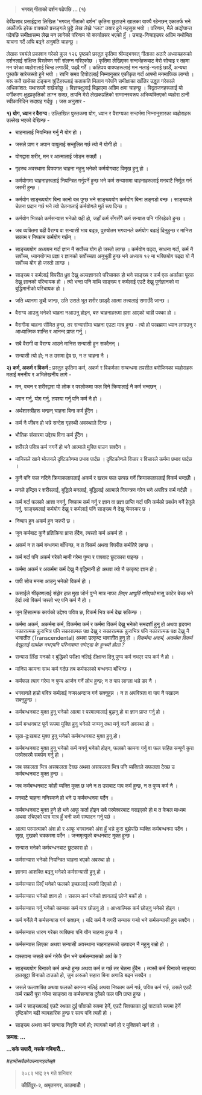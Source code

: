 > **भगवत् गीताको दर्शन पढेपछि \... (१)**

देवीप्रसाद प्रसाईद्वारा लिखित 'भगवत् गीताको दर्शन\' कृतिमा छुटाउने खालका वाक्यै
रहेनछन् एकातर्फ भने अर्कोतर्फ हरेक वाक्यको प्रसङ्गले छुट्टै लेख लेख्ने \'प्लट\' तयार हुने
महसुस भयो । परिणाम, मैले अद्योपान्त पढेपछि समीक्षासम्म लेख्न मन लागेको परिणाम यो
कार्याग्रसर भएको हुँ । उचाइ-निचाइउपर अग्रिम यथोचित याचना गर्दै अघि बढ्ने अनुमति
चाहन्छु ।

लेखक स्वयंले प्रकाशन गरेको कुल १२६ पृष्ठको प्रस्तुत कृतिमा श्रीमद्भगवत् गीताका अठारै
अध्यायहरूको दर्शनलाई संक्षिप्त विश्लेषण गरी संलग्न गरिएकोछ । कृतिमा लेखिएका
सन्दर्भहरूबाट मेरो सोचाइ र तहमा मन परेका व्यहोरालाई चिन्ह लगाउँदै, पढ्दै गरेँ । कतिपय
वाक्यहरूलाई मन नलाई-नलाई छाडेँ, अन्यथा पुस्तकै सारेजस्तो हुने भयो । रपनि समग्र
टिपोटलाई निम्नानुसार एकीकृत गर्दा आफ्नो मनमाफिक लाग्यो । बरू कतै खसेका टङ्कन
त्रुर्टिहरूलाई कताकति मिलान गरेपनि समीक्षाका खाँतिर उद्धृत गरेकाले अधिकांशत: यथारूपमै
राखेकोछु । विज्ञचक्षुलाई बिझाएमा अग्रिम क्षमा चाहन्छु । विद्वतजनहरूलाई यो वर्गीकरण
क्षुद्रप्रकृतिको लाग्न सक्छ, तापनि मेरो लेखकप्रतिको सम्मानस्वरूप अभिव्यक्तिएको व्यहोरा
ठानी स्वीकारिदिन सदाग्रह गर्दछु । जस अनुसार -

**१) योग, ध्यान र वैराग्य :** उल्लिखित पुस्तकमा योग, ध्यान र वैराग्यका सन्दर्भमा
निम्नानुसारका व्यहोराहरू उल्लेख भएको देखिन्छ -

- चाहनालाई नियन्त्रित गर्नु नै योग हो ।

- जसले प्राण र अपान वायुलाई सन्तुलित गर्छ त्यो नै योगी हो ।

- योगद्वारा शरीर, मन र आत्मालाई जोडन सक्छौं ।

- गृहस्थ अवस्थामा विषयगत चाहना नहुनु भनेको कर्मयोगबाट विमुख हुनु हो ।

- कर्मयोगमा चाहनाहरूलाई नियन्त्रित गर्नुपर्ने हुन्छ भने कर्म सन्यासमा चाहनाहरूलाई
  मनबाटै निर्मूल गर्न जरुरी हुन्छ ।

- कर्मयोग साङ्ख्ययोग बिना कानो बन्न पुग्छ भने साङ्ख्ययोग कर्मयोग बिना लङ्गडो बन्छ ।
  साङ्ख्यले चेतना प्रदान गर्छ भने त्यो चेतनालाई कर्मयोगले मूर्त रूप दिन्छ ।

- कर्मयोग भित्रको कर्मसन्यास भनेको यही हो, जहाँ कर्म सँगसँगै कर्म सन्यास पनि गरिरहेको
  हुन्छ ।

- जब व्यक्तिमा बढी वैराग्य वा सन्यासी भाव बढ्छ, पुरुषोतम भगवानले कर्मयोग बढाई
  दिनुहुन्छ र मानिस सकाम र निष्काम कर्मयोग गर्छन्‌ ।

- साङ्ख्ययोग अध्ययन गर्दा ज्ञान नै सर्वोच्च योग हो जस्तो लाग्छ । कर्मयोग पढ्दा,
  साधना गर्दा, कर्म नै सर्वोच्च, ध्यानयोगमा प्रज्ञा र ज्ञानको सर्वोच्चता अनुभूती हुन्छ
  भने अध्याय १२ मा भक्तियोग पढ्दा यो नै सर्वोच्च योग हो जस्तो लाग्छ ।

- साङ्ख्य र कर्मलाई विपरीत ध्रुव देख्नु अल्पज्ञानको परिचायक हो भने साङ्ख्य र कर्म एक
  अर्काका पूरक देख्नु ज्ञानको परिचायक हो । त्यो भन्दा पनि माथि साङ्ख्य र कर्मलाई
  एउटै देख्नु पूर्णज्ञानको वा बुद्धिमानीको परिचायक हो ।

- जति ध्यानमा डुब्दै जान्छ, उति उसले भूत शरीर छाड्दै आत्मा तत्त्वलाई समाउँदै जान्छ ।

- वैराग्य आउनु भनेको चाहना नआउनु होइन, बरु चाहनाहरूमा ह्रास आएको चाही पक्का हो ।

- वैरागीमा चाहना सीमित हुन्छ, तर सन्यासीमा चाहना एउटा मात्र हुन्छ - त्यो हो
  परब्रह्ममा ध्यान लगाउनु र आध्यात्मिक शान्ति र आनन्द प्राप्त गर्नु ।

- सबै वैरागी वा वैराग्य आउने मानिस सन्यासी हुन सक्दैनन्‌ ।

- सन्यासी त्यो हो; न त उसमा द्वेष छ, न त चाहना नै ।

**२) कर्म, अकर्म र विकर्म :** प्रस्तुत कृतिमा कर्म, अकर्म र विकर्मका सम्बन्धमा तपसील
बमोजिमका व्यहोराहरू मलाई मननीय र अभिलेखनीय लागे -

- मन, वचन र शरीरद्वारा यो लोक र परलोकमा फल दिने क्रियालाई नै कर्म भन्दछन्‌ ।

- ध्यान गर्नु, योग गर्नु, तपश्या गर्नु पनि कर्म नै हो ।

- अर्थशास्त्रीहरू भन्छन्‌ चाहना बिना कर्म हुँदैन ।

- कर्म नै जीवन हो भन्ने सन्देश गृहस्थी अवस्थाले दिन्छ ।

- भौतिक संसारमा उद्देश्य विना कर्म हुँदैन ।

- शरीरले पवित्र कर्म नगर्ने हो भने आत्माले मुक्ति पाउन सक्दैन ।

- मानिसले खाने भोजनले दृष्टिकोणमा प्रभाव पार्दछ । दृष्टिकोणले विचार र विचारले कर्ममा
  प्रभाव पार्दछ ।

- कुनै पनि फल नदिने क्रियाकलापलाई अकर्म र खराब फल उत्पन्न गर्ने क्रियाकलापलाई
  विकर्म भन्दछौँ ।

- मनले इन्द्रिय र शरीरलाई, बुद्धिले मनलाई, बुद्धिलाई आत्माले नियन्त्रण गरेन भने अपवित्र
  कर्म गर्दछौँ ।

- कर्म गर्दा फलको आशा नगर्नु, निष्काम कर्म गर्नु र ज्ञान वा प्रज्ञा प्राप्ति गर्दा पनि
  कर्मको प्रबर्धन गर्ने हेतुले गर्नु, साङ्ख्यलाई कर्मयोग देख्नु र कर्मलाई पनि साङ्ख्य नै देख्नु
  श्रेयस्कर छ ।

- निष्पाप हुन अकर्म हुन जरुरी छ ।

- जुन कर्मबाट कुनै प्रतिक्रिया प्राप्त हँदैन, त्यस्तो कर्म अकर्म हो ।

- अकर्म न त कर्म बन्धनमा बाँधिन्छ, न त विकर्म अथवा विपरीत कर्मतिरै लाग्छ ।

- कर्म गर्दा पनि अकर्म गरेको मानी गरेमा पुण्य र पापबाट छुटकारा पाइन्छ ।

- कर्ममा अकर्म र अकर्ममा कर्म देख्नु नै वृद्धिमानी हो अथवा त्यो नै उत्कृष्ट ज्ञान हो।

- पापी सोच मनमा आउनु भनेको विकर्म हो ।

- कसाईले श्रीकृष्णलाई संझेर हात मुख जोर्न पुग्ने मात्र नाफा *लिएर आपूर्ति गरिएको* मासु
  काटेर बेच्छ भने हेर्दा त्यो विकर्म जस्तो भए पनि कर्म नै हो ।

- जुन हिंसात्मक कार्यको उद्देश्य पवित्र छ, विकर्म भित्र कर्म देख्न सकिन्छ ।

- कर्ममा अकर्म, अकर्ममा कर्म, विकर्ममा कर्म र कर्ममा विकर्म देख्नु भनेको समदर्शी हुनु
  हो अथवा हृदयमा नकारात्मक कुराभित्र पनि सकारात्मक पक्ष देख्नु र सकारात्मक कुराभित्र
  पनि नकारात्मक पक्ष देख्नु नै भावातीत (Transcendental) अथवा उत्कृष्ट भावातीत हुनु
  हो । *विकर्ममा अकर्म, अकर्ममा विकर्म देख्नुलाई सार्थक नभएपनि परिभाषामा समेट्दा के
  हुन्थ्यो होला ?*

- सन्यास लिँदा मनको र बुद्धिको परीक्षा नलिई दीक्षान्त दिनु पुण्य कर्म नभएर पाप कर्म
  नै हो ।

- मानिस कामना साथ कर्म गर्दछ तब कर्मफलको बन्धनमा बाँधिन्छ ।

- कर्मफल त्याग गरेमा न पुण्य आर्जन गर्ने लोभ हुन्छ; न त पाप लाग्ला भन्ने डर नै ।

- भगवानले हाम्रो पवित्र कर्मलाई नजरअन्दाज गर्न सक्नुहुन्न । न त अपवित्रता वा पाप नै
  पखाल्न सक्नुहुन्छ ।

- कर्मबन्धनबाट मुक्त हुनु भनेको आत्मा र परमात्मालाई बुझनु हो वा ज्ञान प्राप्त गर्नु हो ।

- कर्म बन्धनबाट पूर्ण रूपमा मुक्ति हुनु भनेको जन्मनु तथा मर्नु नपर्ने अवस्था हो ।

- सुख-दु:खबाट मुक्त हुनु भनेको कर्मबन्धनबाट मुक्त हुनु हो।

- कर्मबन्धनबाट मुक्त हुनु भनेको कर्म नगर्नु भनेको होइन, फलको कामना गर्नु वा फल सहित
  सम्पूर्ण कुरा परमेश्वरमै समर्पण गर्नु हो ।

- जब सफलता भित्र असफलता देख्छ अथवा असफलता भित्र पनि व्यक्तिले सफलता देख्छ उ
  कर्मबन्धनबाट मुक्त हुन्छ ।

- जब कर्मबन्धनबाट कोही व्यक्ति मुक्त छ भने न त उसबाट पाप कर्म हुन्छ, न त पुण्य कर्म नै
  ।

- मनबाटै चाहना ननिस्कने हो भने उ कर्मबन्धनमा पर्दैन ।

- कर्मबन्धनबाट मुक्त हुने हो भने आफू कर्ता होइन सबै परमेश्वरबाट गराइएको हो म त केबल
  माध्यम अथवा रचिएको पात्र मात्र हुँ भनी कर्म सम्पादन गर्नु पर्छ ।

- आत्मा परमात्माको अंश हो र आफू भगवानको अंश हुँ भन्ने कुरा बुझेपछि व्यक्ति कर्मबन्धनमा
  पर्दैन । सुख, दुखको चक्करमा पर्दैन । जन्ममृत्युको बन्धनबाट मुक्त हुन्छ ।

- सन्यास भनेको कर्मबन्धनबाट छुटकारा हो ।

- कर्मसन्यास भनेको नियन्त्रित चाहना भएको अवस्था हो ।

- ज्ञानमा आशक्ति बढ्नु भनेको कर्मसन्यासी हुनु हो ।

- कर्मसन्यास लिएँ भनेको फलको इच्छालाई त्यागी दिएको हो ।

- कर्मसन्यास भनेको ज्ञान हो । सकाम कर्म भनेको ज्ञानलाई छोप्ने बर्को हो ।

- कर्मसन्यास गर्नु भनेको काम्यक कर्म मात्र छोडनु हो । आध्यात्मिक कर्म छोड्नु भनेको होइन
  ।

- कर्म गर्नेले नै कर्मसन्यास गर्न सक्छन्‌ । यदि कर्म नै नगरी सन्यास गर्‍यो भने कर्मसन्यासी
  हुन सक्दैन ।

- कर्मसन्यास धारण गरेका व्यक्तिमा पनि यौन चाहना हुन्छ नै ।

- कर्मसन्यास लिएका अथवा सन्यासी अवस्थामा चाहनाहरूको उत्पादन नै नहुनु राम्रो हो ।

- वास्तवमा जसले कर्म गरेकै छैन भने कर्मसन्यासको अर्थ के ?

- साङ्ख्ययोग बिनाको कर्म अन्धो हुन्छ अथवा कर्म त गर्छ तर चेतना हुँदैन । त्यस्तै कर्म
  विनाको साङ्ख्य हातखुट्टा विनाको टाउको हो, जुन अरूको सहारा बिना अगाडि बढ्न
  सक्दैन ।

- जसले फलाशक्ति अथवा फलको कामना नलिई अथवा निष्काम कर्म गर्छ, पवित्र कर्म गर्छ,
  उसले एउटै कर्म राम्ररी पूरा गरेमा साङ्ख्य वा कर्मसन्यास दुवैको फल पनि प्राप्त हुन्छ ।

- कर्म र साङ्ख्यलाई एउटै रथका दुई पाँग्राको रूपमा हेर्ने, एउटै सिक्काका दुई पाटाको
  रूपमा हेर्ने दृष्टिकोण बढी व्यावहारिक हुन्छ र सत्य पनि त्यही हो ।

- साङ्ख्य अथवा कर्म सन्यास निवृत्ति मार्ग हो; त्यागको मार्ग हो र मुक्तिको मार्ग हो ।

**क्रमश: \...**

**\...सके सपारौँ, नसके नबिगारौँ\...**

*#हामीसबैकोकल्याणहवोस्#*

> २०८२ भाद्र २१ गते शनिबार
>
> **कीर्तिपुर-२, अमृतनगर, काठमाडौँ ।**
